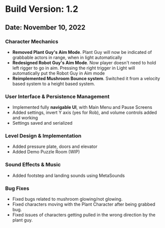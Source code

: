 # Build Version: 1.2

## Date: November 10, 2022

### Character Mechanics

- **Removed Plant Guy's Aim Mode**. Plant Guy will now be indicated of grabbable actors in range, when in light automatically
- **Redesigned Robot Guy's Aim Mode**. Now player doesn't need to hold left rigger to go in aim. Pressing the right trigger in Light will automatically put the Robot Guy in Aim mode
- **Reimplemented Mushroom Bounce system**. Switched it from a velocity based system to a height based system.

### User Interface & Persistence Management

- Implemented fully **navigable UI**, with Main Menu and Pause Screens
- Added settings, invert Y axis (yes for Rob), and volume controls added and working
- Settings saved and serialized
  
### Level Design & Implementation

- Added pressure plate, doors and elevator
- Added Demo Puzzle Room (WIP)

### Sound Effects & Music

- Added footstep and landing sounds using MetaSounds

### Bug Fixes

- Fixed bugs related to mushroom glowing/not glowing.
- Fixed characters moving with the Plant Character after being grabbed bug.
- Fixed issues of characters getting pulled in the wrong direction by the plant guy.
  
